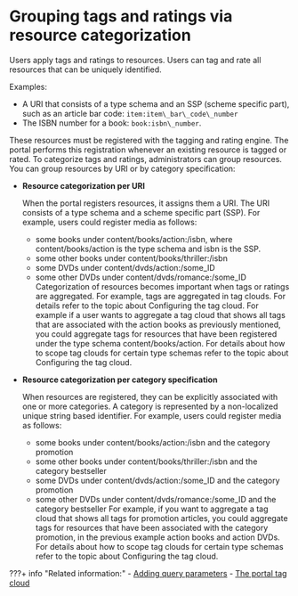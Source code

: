 # Grouping tags and ratings via resource categorization

Users apply tags and ratings to resources. Users can tag and rate all resources that can be uniquely identified.

Examples:

-   A URI that consists of a type schema and an SSP \(scheme specific part\), such as an article bar code: `item:item\_bar\_code\_number`
-   The ISBN number for a book: `book:isbn\_number`.

These resources must be registered with the tagging and rating engine. The portal performs this registration whenever an existing resource is tagged or rated. To categorize tags and ratings, administrators can group resources. You can group resources by URI or by category specification:

-   **Resource categorization per URI**

    When the portal registers resources, it assigns them a URI. The URI consists of a type schema and a scheme specific part \(SSP\). For example, users could register media as follows:

    -   some books under content/books/action:/isbn, where content/books/action is the type schema and isbn is the SSP.
    -   some other books under content/books/thriller:/isbn
    -   some DVDs under content/dvds/action:/some\_ID
    -   some other DVDs under content/dvds/romance:/some\_ID
    Categorization of resources becomes important when tags or ratings are aggregated. For example, tags are aggregated in tag clouds. For details refer to the topic about Configuring the tag cloud. For example if a user wants to aggregate a tag cloud that shows all tags that are associated with the action books as previously mentioned, you could aggregate tags for resources that have been registered under the type schema content/books/action. For details about how to scope tag clouds for certain type schemas refer to the topic about Configuring the tag cloud.

-   **Resource categorization per category specification**

    When resources are registered, they can be explicitly associated with one or more categories. A category is represented by a non-localized unique string based identifier. For example, users could register media as follows:

    -   some books under content/books/action:/isbn and the category promotion
    -   some other books under content/books/thriller:/isbn and the category bestseller
    -   some DVDs under content/dvds/action:/some\_ID and the category promotion
    -   some other DVDs under content/dvds/romance:/some\_ID and the category bestseller
    For example, if you want to aggregate a tag cloud that shows all tags for promotion articles, you could aggregate tags for resources that have been associated with the category promotion, in the previous example action books and action DVDs. For details about how to scope tag clouds for certain type schemas refer to the topic about Configuring the tag cloud.



???+ info "Related information:"
    - [Adding query parameters](../dev_tagging_and_rating/rest_api/tag_rate_api_rest_add_qparms.md)
    - [The portal tag cloud](../tagging_rating_ui/tag_rate_tag_cloud.md)

